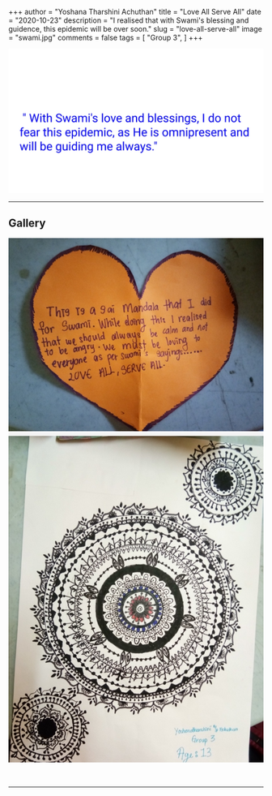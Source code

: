 +++
author = "Yoshana Tharshini Achuthan"
title = "Love All Serve All"
date = "2020-10-23"
description = "I realised that with Swami's blessing and guidence, this epidemic will be over soon."
slug = "love-all-serve-all"
image = "swami.jpg"
comments = false
tags = [
    "Group 3",
]
+++

![](quote.jpg)

---

## Gallery

![](art.jpg) ![](mandala.jpg)

<br>

---
